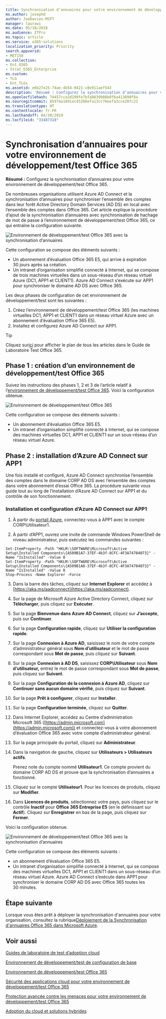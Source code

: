 ```yaml
---
title: Synchronisation d’annuaires pour votre environnement de développement/test Office 365
ms.author: josephd
author: JoeDavies-MSFT
manager: laurawi
ms.date: 05/18/2018
ms.audience: ITPro
ms.topic: article
ms.service: o365-solutions
localization_priority: Priority
search.appverid:
- MET150
ms.collection:
- Ent_O365
- Strat_O365_Enterprise
ms.custom:
- TLG
- Ent_TLGs
ms.assetid: e6b27e25-74ae-4b54-9421-c8e911aef543
description: 'Résumé : Configurez la synchronisation d’annuaires pour votre environnement de développement/test Office 365.'
ms.openlocfilehash: 74457cca2d199fe7bfa8839908b0f6a413890f8a
ms.sourcegitcommit: 85974a1891ac45286efa13cc76eefa3cce28fc22
ms.translationtype: HT
ms.contentlocale: fr-FR
ms.lasthandoff: 04/30/2019
ms.locfileid: "33487318"
---
```

# <a name="directory-synchronization-for-your-office-365-devtest-environment"></a>Synchronisation d’annuaires pour votre environnement de développement/test Office 365

 **Résumé :** Configurez la synchronisation d’annuaires pour votre environnement de développement/test Office 365.
  
De nombreuses organisations utilisent Azure AD Connect et la synchronisation d’annuaires pour synchroniser l’ensemble des comptes dans leur forêt Active Directory Domain Services (AD DS) en local avec l’ensemble des comptes dans Office 365. Cet article explique la procédure d’ajout de la synchronisation d’annuaires avec synchronisation de hachage de mot de passe à l’environnement de développement/test Office 365, ce qui entraîne la configuration suivante.
  
![Environnement de développement/test Office 365 avec la synchronisation d’annuaires](media/be5b37b0-f832-4878-b153-436c31546e21.png)
  
Cette configuration se compose des éléments suivants :  
  
- Un abonnement d’évaluation Office 365 E5, qui arrive à expiration 30 jours après sa création.
- Un intranet d’organisation simplifié connecté à Internet, qui se compose de trois machines virtuelles dans un sous-réseau d’un réseau virtuel Azure (DC1, APP1 et CLIENT1). Azure AD Connect s’exécute sur APP1 pour synchroniser le domaine AD DS avec Office 365.
    
Les deux phases de configuration de cet environnement de développement/test sont les suivantes :
  
1. Créez l’environnement de développement/test Office 365 (les machines virtuelles DC1, APP1 et CLIENT1 dans un réseau virtuel Azure avec un abonnement d’évaluation Office 365 E5).
2. Installez et configurez Azure AD Connect sur APP1.
    
> [!TIP]
> Cliquez sur[ici](http://aka.ms/catlgstack) pour afficher le plan de tous les articles dans le Guide de Laboratoire Test Office 365.
  
## <a name="phase-1-create-an-office-365-devtest-environment"></a>Phase 1 : création d’un environnement de développement/test Office 365

Suivez les instructions des phases 1, 2 et 3 de l’article relatif à l’[environnement de développement/test Office 365](office-365-dev-test-environment.md). Voici la configuration obtenue.
  
![Environnement de développement/test Office 365](media/48fb91aa-09b0-4020-a496-a8253920c45d.png)
  
Cette configuration se compose des éléments suivants :  
  
- Un abonnement d’évaluation Office 365 E5.
- Un intranet d’organisation simplifié connecté à Internet, qui se compose des machines virtuelles DC1, APP1 et CLIENT1 sur un sous-réseau d’un réseau virtuel Azure.
    
## <a name="phase-2-install-azure-ad-connect-on-app1"></a>Phase 2 : installation d’Azure AD Connect sur APP1

Une fois installé et configuré, Azure AD Connect synchronise l’ensemble des comptes dans le domaine CORP AD DS avec l’ensemble des comptes dans votre abonnement d’essai Office 365. La procédure suivante vous guide tout au long de l’installation d’Azure AD Connect sur APP1 et du contrôle de son fonctionnement.
  
### <a name="install-and-configure-azure-ad-connect-on-app1"></a>Installation et configuration d’Azure AD Connect sur APP1

1. À partir du [portail Azure](https://portal.azure.com), connectez-vous à APP1 avec le compte CORP\\Utilisateur1.
    
2. À partir d’APP1, ouvrez une invite de commande Windows PowerShell de niveau administrateur, puis exécutez les commandes suivantes :
    
  ```
  Set-ItemProperty -Path "HKLM:\SOFTWARE\Microsoft\Active Setup\Installed Components\{A509B1A7-37EF-4b3f-8CFC-4F3A74704073}" -Name "IsInstalled" -Value 0
Set-ItemProperty -Path "HKLM:\SOFTWARE\Microsoft\Active Setup\Installed Components\{A509B1A8-37EF-4b3f-8CFC-4F3A74704073}" -Name "IsInstalled" -Value 0
Stop-Process -Name Explorer -Force

  ```

3. Dans la barre des tâches, cliquez sur **Internet Explorer** et accédez à [https://aka.ms/aadconnect](https://aka.ms/aadconnect).
    
4. Sur la page de Microsoft Azure Active Directory Connect, cliquez sur **Télécharger**, puis cliquez sur **Exécuter**.
    
5. Sur la page **Bienvenue dans Azure AD Connect**, cliquez sur **J’accepte**, puis sur **Continuer**.
    
6. Sur la page **Configuration rapide**, cliquez sur **Utiliser la configuration rapide**.
    
7. Sur la page **Connexion à Azure AD**, saisissez le nom de votre compte d’administrateur général sous **Nom d’utilisateur** et le mot de passe correspondant sous **Mot de passe**, puis cliquez sur **Suivant**.
    
8. Sur la page **Connexion à AD DS**, saisissez **CORP\\Utilisateur** sous **Nom d’utilisateur,** entrez le mot de passe correspondant sous **Mot de passe**, puis cliquez sur **Suivant**.
    
9. Sur la page **Configuration de la connexion à Azure AD**, cliquez sur **Continuer sans aucun domaine vérifié**, puis cliquez sur **Suivant**.
    
10. Sur la page **Prêt à configurer**, cliquez sur **Installer**.
    
11. Sur la page **Configuration terminée**, cliquez sur **Quitter**.
    
12. Dans Internet Explorer, accédez au Centre d’administration Microsoft 365 ([https://admin.microsoft.com](https://admin.microsoft.com)) et connectez-vous à votre abonnement d’évaluation Office 365 avec votre compte d’administrateur général.
    
13. Sur la page principale du portail, cliquez sur **Administrateur**.
    
14. Dans la navigation de gauche, cliquez sur **Utilisateurs > Utilisateurs actifs**.
    
    Prenez note du compte nommé **Utilisateur1**. Ce compte provient du domaine CORP AD DS et prouve que la synchronisation d’annuaires a fonctionné.
    
15. Cliquez sur le compte **Utilisateur1**. Pour les licences de produits, cliquez sur **Modifier**.
    
16. Dans **Licences de produits**, sélectionnez votre pays, puis cliquez sur le contrôle **Inactif** pour **Office 365 Entreprise E5** (en le définissant sur **Actif**). Cliquez sur **Enregistrer** en bas de la page, puis cliquez sur **Fermer**.
    
Voici la configuration obtenue.
  
![Environnement de développement/test Office 365 avec la synchronisation d’annuaires](media/be5b37b0-f832-4878-b153-436c31546e21.png)
  
Cette configuration se compose des éléments suivants :  
  
- un abonnement d’évaluation Office 365 E5.
- Un intranet d’organisation simplifié connecté à Internet, qui se compose des machines virtuelles DC1, APP1 et CLIENT1 dans un sous-réseau d’un réseau virtuel Azure. Azure AD Connect s’exécute dans APP1 pour synchroniser le domaine CORP AD DS avec Office 365 toutes les 30 minutes.
    
## <a name="next-step"></a>Étape suivante

Lorsque vous êtes prêt à déployer la synchronisation d'annuaires pour votre organisation, consultez la rubrique[Déploiement de la Synchronisation d'annuaires Office 365 dans Microsoft Azure](deploy-office-365-directory-synchronization-dirsync-in-microsoft-azure.md).

## <a name="see-also"></a>Voir aussi

[Guides de laboratoire de test d’adoption cloud](cloud-adoption-test-lab-guides-tlgs.md)

[Environnement de développement/test de configuration de base](base-configuration-dev-test-environment.md)

[Environnement de développement/test Office 365](office-365-dev-test-environment.md)

[Sécurité des applications cloud pour votre environnement de développement/test Office 365](cloud-app-security-for-your-office-365-dev-test-environment.md)

[Protection avancée contre les menaces pour votre environnement de développement/test Office 365](advanced-threat-protection-for-your-office-365-dev-test-environment.md)

[Adoption du cloud et solutions hybrides](cloud-adoption-and-hybrid-solutions.md)





